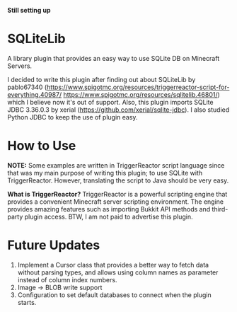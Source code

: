 **Still setting up**

# SQLiteLib
A library plugin that provides an easy way to use SQLite DB on Minecraft Servers.

I decided to write this plugin after finding out about SQLiteLib by pablo67340 (https://www.spigotmc.org/resources/triggerreactor-script-for-everything.40987/ https://www.spigotmc.org/resources/sqlitelib.46801/) which I believe now it's out of support. Also, this plugin imports SQLite JDBC 3.36.0.3 by xerial (https://github.com/xerial/sqlite-jdbc). I also studied Python JDBC to keep the use of plugin easy.

# How to Use
**NOTE:** Some examples are written in TriggerReactor script language since that was my main purpose of writing this plugin; to use SQLite with TriggerReactor. However, translating the script to Java should be very easy.

**What is TriggerReactor?** TriggerReactor is a powerful scripting engine that provides a convenient Minecraft server scripting environment. The engine provides amazing features such as importing Bukkit API methods and third-party plugin access. BTW, I am not paid to advertise this plugin.

# Future Updates
1. Implement a Cursor class that provides a better way to fetch data without parsing types, and allows using column names as parameter instead of column index numbers.
2. Image -> BLOB write support
3. Configuration to set default databases to connect when the plugin starts.
